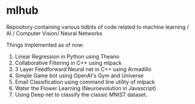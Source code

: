 # mlhub
Repository containing various tidbits of code related to machine learning / AI / Computer Vision/ Neural Networks

Things Implemented as of now:

1. Linear Regression in Python using Theano
2. Collaborative Filtering in C++ using mlpack
3. 3 Layer Feedforward Neural net in C++ using Armadillo
4. Simple Game bot using OpenAI's Gym and Universe
5. Email Classification using command line utility of mlpack
6. Water the Flower Learning (Neuroevolution in Javascript)
7. Using Deep net to classify the classic MNIST dataset.